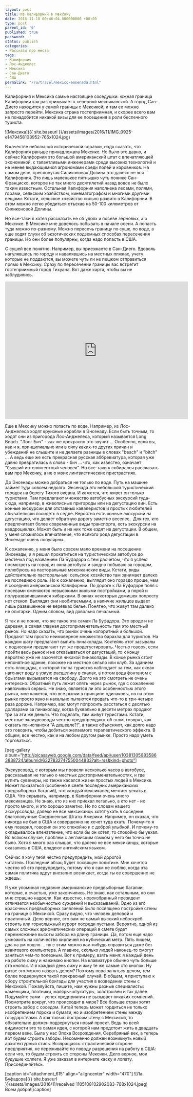 ```yaml
---
layout: post
title: Из Калифорнии в Мексику
date: 2016-11-18 00:46:04.000000000 +00:00
type: post
parent_id: '0'
published: true
password: ''
status: publish
categories:
- Рассказы про места
tags:
- Калифорния
- Лос-Анджелес
- Мексика
- Сан-Диего
- США
permalink: "/ru/travel/mexico-ensenada.html"
---
```

Калифорния и Мексика самые настоящие соседушки: южная граница Калифорнии как раз примыкает к северной мексиканской. А город Сан-Диего находится у самой границы с Мексикой, и там ее можно запросто перейти. Мексика страна гостеприимная, и скорее всего вам не понадобится никакой визы для ее посещения&nbsp;в роли&nbsp;беспечного туриста.

![Мексика]({{ site.baseurl }}/assets/images/2016/11/IMG_0925-e1479458103952-765x1024.jpg)

В качестве небольшой исторической справки, надо сказать, что Калифорния раньше принадлежала Мексике. Но было это давно, и сейчас Калифорния это большой американский штат с впечатляющей экономикой, с талантливыми инженерами среди высоких технологий и не менее выдающимися агрономами среди полей и коровников. На самом деле, пресловутая Силиконовая Долина это далеко не вся Калифорния. Это лишь маленькое пятнышко чуть пониже Сан-Франциско, которое не так много десятилетий назад вовсе не было таким известным. Остальная Калифорния наполнена лесами, полями, горами, сельским хозяйством, кинематографом и многими другими вещами. Кстати, сельское хозяйство сильно развито в Калифорнии. В этом можно легко убедиться отъехав на 50-100 километров от Силиконовой Долины.

Но все-таки я хотел рассказать не об удоях и посеве зерновых, а о Мексике. В Мексике мне довелось побывать в начале осени. А попасть туда можно по-разному. Можно пересечь границу по суше, по воде, а еще ходят слухи об экзотических подземных способах пересечения границы. Но они&nbsp;более популярны, когда надо попасть в США.

С сушей все понятно. Например, вы приезжаете в Сан-Диего. Вдоволь нагулявшись по городу и навалявшись на местных пляжах, учету которые не поддаются, вы можете чуть ли не пешком отправиться прямо в Мексику. Cразу по пересечении границы вас встретит гостеприимный город Тихуана. Вот даже карта, чтобы вы не заблудились.

<iframe style="border: 0;" src="https://www.google.com/maps/embed?pb=!1m14!1m12!1m3!1d215055.04835774683!2d-117.13483757461029!3d32.626561322236135!2m3!1f0!2f0!3f0!3m2!1i1024!2i768!4f13.1!5e0!3m2!1sen!2sru!4v1479194783258" width="600" height="450" frameborder="0" allowfullscreen="allowfullscreen"></iframe>

Еще в Мексику можно попасть по воде. Например, из Лос-Анджелеса&nbsp;ходят круизные корабли в Энсенаду. Если быть точным, то ходят они из пригорода Лос-Анджелеса, который называется Long Beach. "Лонг Бич" - как же прекрасно это звучит ... Особенно, если вы, как и я, принципиально или в силу каких-то других причин и убеждений&nbsp;не слышите и не делаете разницы в словах "beach" и "bitch" ... А ведь еще же есть прекрасная русская аббревиатура, которая уже давно превратилась в слово - бич ... что, как известно, означает "бывший интеллигентный&nbsp;человек". Но все-таки я собирался рассказать вам про Мексику, а не о моих лингвистических пристрастиях.

До Энсенады можно добраться не только по воде. Путь на машине займет туда совсем недолго. Энсенада это небольшой туристический городок на берегу Тихого океана. И кажется, что живет он только туристами. Там предлагают множество автобусных экскурсий туда-сюда, например, в живописные пригороды или на дегустацию вин. Есть конные экскурсии для отставных кавалеристов и простых любителей обывательски посидеть в седле. Вероятно есть конные экскурсии на дегустацию, что делает обратную дорогу заметно веселее. &nbsp;Для тех, кто предпочитает более современные виды транспорта, есть экскурсии на квадроциклах. Может быть и на них тоже ездят на дегустации. В общем, у меня сложилось впечатление, что всякого рода дегустации в Энсенаде очень популярны.

К сожалению, у меня было совсем мало времени на посещение Энсенады, и я решил прокатиться на&nbsp;туристическом&nbsp;автобусе до местечка под названием Ла Буфадора с тем расчетом, что я успею посмотреть на город из окна автобуса и заодно побываю за городом, полюбуюсь на пасторальные мексиканские виды. Кстати, виды действительно пасторальные: сельское хозяйство там занимает далеко не последнюю роль. Но к сожалению, выглядит оно гораздо проще, чем в соседней американской Калифорнии. По дороге к Ла Буфадоре поля с посевами сменяются невысокими жилыми постройками, а порой и полуразвалившимися хибарками. В окнах некоторых домишек попросту нет стекол. Выглядят они необитаемыми, а наличие жильцов выдает лишь развешенное не веревках белье. Понятно, что живут там далеко не олигархи. Одним словом, вид довольно печальный.

Я так и не понял, что же такое эта самая Ла Буфадора. Это вроде и не деревня, а самая главная достопримечательность там это местный рынок. Но надо сказать, что рынок очень колоритный и большой. Продают там просто неимоверное множество барахла для туристов. На каждом шагу предлагают выпить пинаколады. Коктейль этот зазывалы с подносами предлагают тут же продегустировать. Честно говоря, если пройти весь рынок и не отказываться от дегустаций, то к концу вероятно уже не захочется никакой пинаколады. В конце рынка стоит непонятное здание, похожее на местное сельпо или клуб. За зданием есть площадка, с которой толпа туристов наблюдает за тем, как океан нагоняет воду в узкую расщелину в скалах, а потом вода фонтаном с брызгами вырывается на свободу. Долго на это смотреть не очень интересно. Обратный путь лежит опять&nbsp;через рынок, где с сожалению навязчивый сервис. Не знаю, является ли это особенностью этого рынка, мне кажется, что все рынки в принципе одинаковы, но на этом рынке просто явно и нахально пытаются продать что-то в три-четыре раза дороже. Например, вас могут попросить расстаться с десятью долларами за пинаколаду, когда буквально в десяти&nbsp;метрах продают три за эти же деньги. Что поделать, там живут туристами. Кстати, местные экскурсоводы честно предупреждают об этом, говорят, как сказать по-испански "А дешевле?!", а также объясняют, как долго надо это говорить, чтобы добиться желаемого терапевтического эффекта. В общем, все честно, как и на любом другом рынке. Просто надо уметь торговаться.

[peg-gallery album="http://picasaweb.google.com/data/feed/api/user/103813056835863838724/albumid/6327832747550044833?alt=rss&kind=photo"]

Экскурсовод, с которым мы провели несколько часов в автобусе, рассказывал не только о местных достопримечательностях, и где купить сувениры, но также касался жизни простых людей в Мексике. Может показаться (особенно в свете последних американских предвыборных баталий), что каждый мексиканец мечтает&nbsp;уехать в США. Что скрывать, например, в Калифорнии очень много мексиканцев. Не знаю, кто из них приехал легально, а кто нет - их просто много, и это хорошо заметно. Но по словам нашего экскурсовода, далеко не все мексиканцы хотят ухать в соседние благополучные Соединенные Штаты Америки. Например, он сказал, что никогда не был в США и совершенно не хочет туда ехать. Почему-то я ему поверил, говорил он это спокойно и с доброй улыбкой. И почему-то складывалось впечатление, что если бы он хотел, то спокойно бы уехал. Во всяком случае, проблем с английским языком у него бы точно не было. Хотя я много раз слышал, что далеко не все мексиканцы, которые оказались в США, владеют английским языком.

Сейчас я хочу тебя честно предупредить, мой дорогой читатель.&nbsp;Последний абзац будет посвящен политике. Мне хочется честно об это предупредить, потому что я сам не люблю, когда эта самая политика вдруг внезапно возникает, когда ты ее совершенно не ждешь.

Я уже упоминал недавние американские предвыборные баталии, которые, к счастью, уже закончились. Не знаю, как остальным, но они мне страшно надоели. Как известно, новоизбранный президент отличается необычностью суждений и высказываний. Одно из его красочных предвыборных заявлений было посвящено постройке стены на границе с Мексикой. Сразу видно, что человек деловой и практичный. Дело верное, это вам не самый высокий небоскреб строить или горнолыжный курорт посреди пустыни. Вероятно, одной из самых сложных арифметических операций в смете будет перемножение высоты забора на длину границы. Да, потом еще надо умножить на количество кирпичей на кубический метр. Пять&nbsp;пишем, два на ум пошло ... ну с этим можно как-нибудь справиться даже без квантового компьютера. А главное, сколько людей наконец-то смогут заняться чем-то полезным. Вот к примеру, взять меня: я каждый день на работе сижу и нажимаю кнопки. На клавиатуре обычно чуть больше ста кнопок. И я каждый день сижу и жму те же самые сто кнопок. Ну разве это можно назвать делом? Поэтому пора заняться делом, тем более подвернулся такой прекрасный случай. В общем, я приступаю к сбору строительной бригады для участия в возведении&nbsp;стены с Мексикой. Пожалуйста, пишите, нам нужны разные специалисты: каменщики, плотники, маляры-штукатуры, золотошвеи и так далее. Подумайте сами - успех предприятия не вызывает никаких сомнений. Посмотрите вокруг, что происходит в мире? Все больше стран хотят строить забор с соседом. Китай теперь может гордиться не только изобретением пороха и бумаги, но и изобретением стены между государствами. А как только построим стену с Мексикой, то обязательно должен подвернуться новый проект. Ведь по всей видимости это та самая идея, с которой нам предстоит жить в двадцать первом веке. Была у нас Эпоха Возрождения, Серебряный век, а теперь вот будем строить заборы. Несомненно должен возникнуть новый архитектурный стиль. Возвращаясь к практической стороне предприятия, не переживайте по поводу разрешения на работу в США: если что, то будем строить со стороны Мексики. Дело верное, мои будущие коллеги. Я уже заказал в интернете каску и лопату. Присоединяйтесь.

[caption id="attachment\_615" align="aligncenter" width="470"] ![Ла Буфадора]({{ site.baseurl }}/assets/images/2016/11/received_1105108102902083-768x1024.jpeg) Всем добра![/caption]

